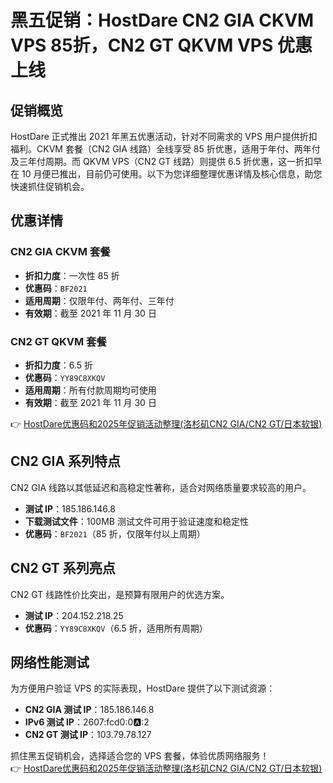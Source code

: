 # 黑五促销：HostDare CN2 GIA CKVM VPS 85折，CN2 GT QKVM VPS 优惠上线

## 促销概览

HostDare 正式推出 2021 年黑五优惠活动，针对不同需求的 VPS 用户提供折扣福利。CKVM 套餐（CN2 GIA 线路）全线享受 85 折优惠，适用于年付、两年付及三年付周期。而 QKVM VPS（CN2 GT 线路）则提供 6.5 折优惠，这一折扣早在 10 月便已推出，目前仍可使用。以下为您详细整理优惠详情及核心信息，助您快速抓住促销机会。

## 优惠详情

### CN2 GIA CKVM 套餐
- **折扣力度**：一次性 85 折  
- **优惠码**：`BF2021`  
- **适用周期**：仅限年付、两年付、三年付  
- **有效期**：截至 2021 年 11 月 30 日  

### CN2 GT QKVM 套餐
- **折扣力度**：6.5 折  
- **优惠码**：`YY89C8XKQV`  
- **适用周期**：所有付款周期均可使用  
- **有效期**：截至 2021 年 11 月 30 日  

👉 [HostDare优惠码和2025年促销活动整理(洛杉矶CN2 GIA/CN2 GT/日本软银)](https://bit.ly/hostdare)

## CN2 GIA 系列特点

CN2 GIA 线路以其低延迟和高稳定性著称，适合对网络质量要求较高的用户。  
- **测试 IP**：185.186.146.8  
- **下载测试文件**：100MB 测试文件可用于验证速度和稳定性  
- **优惠码**：`BF2021`（85 折，仅限年付以上周期）  

## CN2 GT 系列亮点

CN2 GT 线路性价比突出，是预算有限用户的优选方案。  
- **测试 IP**：204.152.218.25  
- **优惠码**：`YY89C8XKQV`（6.5 折，适用所有周期）  

## 网络性能测试

为方便用户验证 VPS 的实际表现，HostDare 提供了以下测试资源：  
- **CN2 GIA 测试 IP**：185.186.146.8  
- **IPv6 测试 IP**：2607:fcd0:0:a::2  
- **CN2 GT 测试 IP**：103.79.78.127  

抓住黑五促销机会，选择适合您的 VPS 套餐，体验优质网络服务！  
👉 [HostDare优惠码和2025年促销活动整理(洛杉矶CN2 GIA/CN2 GT/日本软银)](https://bit.ly/hostdare)